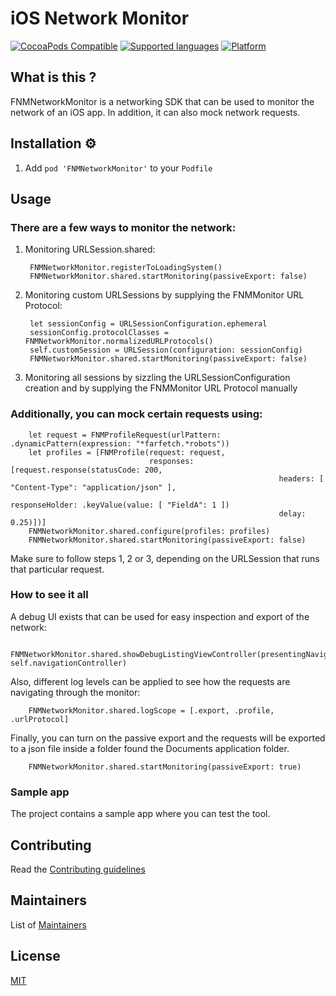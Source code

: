 # iOS Network Monitor

[![CocoaPods Compatible](https://img.shields.io/badge/cocoapods-compatible-green.svg)]()
[![Supported languages](https://img.shields.io/badge/supported%20languages-swift-green.svg)]()
[![Platform](https://img.shields.io/badge/platform-ios-green.svg)]()

## What is this ?

FNMNetworkMonitor is a networking SDK that can be used to monitor the network of an iOS app. In addition, it can also mock network requests.

## Installation ⚙️

1. Add `pod 'FNMNetworkMonitor'` to your `Podfile`

## Usage

### There are a few ways to monitor the network:

1. Monitoring URLSession.shared:

        FNMNetworkMonitor.registerToLoadingSystem()
        FNMNetworkMonitor.shared.startMonitoring(passiveExport: false)

2. Monitoring custom URLSessions by supplying the FNMMonitor URL Protocol:

        let sessionConfig = URLSessionConfiguration.ephemeral
        sessionConfig.protocolClasses = FNMNetworkMonitor.normalizedURLProtocols()
        self.customSession = URLSession(configuration: sessionConfig)
        FNMNetworkMonitor.shared.startMonitoring(passiveExport: false)

3. Monitoring all sessions by sizzling the URLSessionConfiguration creation and by supplying the FNMMonitor URL Protocol manually

### Additionally, you can mock certain requests using:

        let request = FNMProfileRequest(urlPattern: .dynamicPattern(expression: "*farfetch.*robots"))
        let profiles = [FNMProfile(request: request,
                                   responses: [request.response(statusCode: 200,
                                   								headers: [ "Content-Type": "application/json" ],
                                                   				responseHolder: .keyValue(value: [ "FieldA": 1 ])
                                                                delay: 0.25)])]
        FNMNetworkMonitor.shared.configure(profiles: profiles)
        FNMNetworkMonitor.shared.startMonitoring(passiveExport: false)


Make sure to follow steps 1, 2 or 3, depending on the URLSession that runs that particular request.

### How to see it all

A debug UI exists that can be used for easy inspection and export of the network:

        FNMNetworkMonitor.shared.showDebugListingViewController(presentingNavigationController: self.navigationController)

Also, different log levels can be applied to see how the requests are navigating through the monitor:

        FNMNetworkMonitor.shared.logScope = [.export, .profile, .urlProtocol]

Finally, you can turn on the passive export and the requests will be exported to a json file inside a folder found the Documents application folder.

        FNMNetworkMonitor.shared.startMonitoring(passiveExport: true)

### Sample app

The project contains a sample app where you can test the tool.

## Contributing

Read the [Contributing guidelines](CONTRIBUTING.md)


## Maintainers

List of [Maintainers](MAINTAINERS.md)


## License

[MIT](LICENSE)

